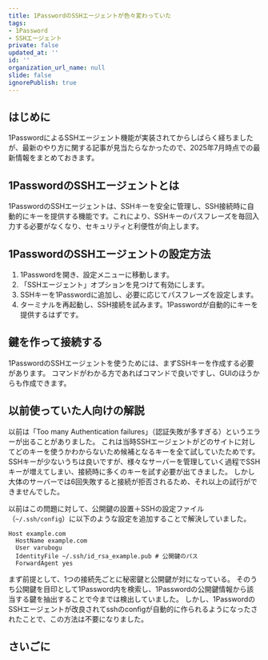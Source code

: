 ```yaml
---
title: 1PasswordのSSHエージェントが色々変わっていた
tags:
- 1Password
- SSHエージェント
private: false
updated_at: ''
id: ''
organization_url_name: null
slide: false
ignorePublish: true
---
```


## はじめに

1PasswordによるSSHエージェント機能が実装されてからしばらく経ちましたが、最新のやり方に関する記事が見当たらなかったので、2025年7月時点での最新情報をまとめておきます。

## 1PasswordのSSHエージェントとは

1PasswordのSSHエージェントは、SSHキーを安全に管理し、SSH接続時に自動的にキーを提供する機能です。これにより、SSHキーのパスフレーズを毎回入力する必要がなくなり、セキュリティと利便性が向上します。

## 1PasswordのSSHエージェントの設定方法

1. 1Passwordを開き、設定メニューに移動します。
2. 「SSHエージェント」オプションを見つけて有効にします。
3. SSHキーを1Passwordに追加し、必要に応じてパスフレーズを設定します。
4. ターミナルを再起動し、SSH接続を試みます。1Passwordが自動的にキーを提供するはずです。

## 鍵を作って接続する

1PasswordのSSHエージェントを使うためには、まずSSHキーを作成する必要があります。
コマンドがわかる方であればコマンドで良いですし、GUIのほうからも作成できます。


## 以前使っていた人向けの解説

以前は「Too many Authentication failures」（認証失敗が多すぎる）というエラーが出ることがありました。
これは当時SSHエージェントがどのサイトに対してどのキーを使うかわからないため候補となるキーを全て試していたためです。
SSHキーが少ないうちは良いですが、様々なサーバーを管理していく過程でSSHキーが増えてしまい、接続時に多くのキーを試す必要が出てきました。
しかし大体のサーバーでは6回失敗すると接続が拒否されるため、それ以上の試行ができませんでした。

以前はこの問題に対して、公開鍵の設置＋SSHの設定ファイル（`~/.ssh/config`）に以下のような設定を追加することで解決していました。

```plaintext
Host example.com
  HostName example.com
  User varubogu
  IdentityFile ~/.ssh/id_rsa_example.pub # 公開鍵のパス
  ForwardAgent yes
```

まず前提として、1つの接続先ごとに秘密鍵と公開鍵が対になっている。
そのうち公開鍵を目印として1Password内を検索し、1Passwordの公開鍵情報から該当する鍵を抽出することで今までは検出していました。
しかし、1PasswordのSSHエージェントが改良されてsshのconfigが自動的に作られるようになったされたことで、この方法は不要になりました。

## さいごに